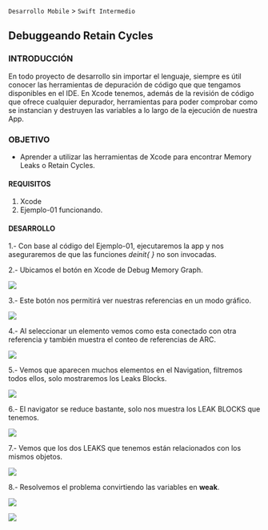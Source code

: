 `Desarrollo Mobile` > `Swift Intermedio` 

## Debuggeando Retain Cycles

### INTRODUCCIÓN

En todo proyecto de desarrollo sin importar el lenguaje, siempre es útil conocer las herramientas de depuración de código que que tengamos disponibles en el IDE. En Xcode tenemos, además de la revisión de código que ofrece cualquier depurador, herramientas para poder comprobar como se instancian y destruyen las variables a lo largo de la ejecución de nuestra App.

### OBJETIVO

- Aprender a utilizar las herramientas de Xcode para encontrar Memory Leaks o Retain Cycles.

#### REQUISITOS

1. Xcode
2. Ejemplo-01 funcionando.

#### DESARROLLO

1.- Con base al código del Ejemplo-01, ejecutaremos la app y nos aseguraremos de que las funciones *deinit{ }* no son invocadas.

2.- Ubicamos el botón en Xcode de Debug Memory Graph.

![](1.png)

3.- Este botón nos permitirá ver nuestras referencias en un modo gráfico.

![](2.png)

4.- Al seleccionar un elemento vemos como esta conectado con otra referencia y también muestra el conteo de referencias de ARC.

![](3.png)

5.- Vemos que aparecen muchos elementos en el Navigation, filtremos todos ellos, solo mostraremos los Leaks Blocks.

![](4.png)

6.- El navigator se reduce bastante, solo nos muestra los LEAK BLOCKS que tenemos.

![](5.png)

7.- Vemos que los dos LEAKS que tenemos están relacionados con los mismos objetos.

![](0.gif)

8.- Resolvemos el problema convirtiendo las variables en **weak**.

![](6.png)

![](7.png)



